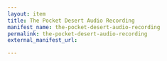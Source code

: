 ```yaml
---
layout: item
title: The Pocket Desert Audio Recording
manifest_name: the-pocket-desert-audio-recording
permalink: the-pocket-desert-audio-recording
external_manifest_url: 

---
```

<!-- Add an essay or interpretive material below this line,
using HTML or markdown.  Do not modify this file above this line -->
